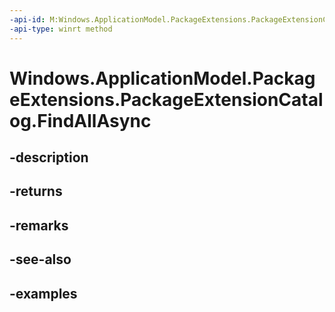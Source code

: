 ```yaml
---
-api-id: M:Windows.ApplicationModel.PackageExtensions.PackageExtensionCatalog.FindAllAsync
-api-type: winrt method
---
```


# Windows.ApplicationModel.PackageExtensions.PackageExtensionCatalog.FindAllAsync

<!--
public Windows.Foundation.IAsyncOperation<System.Collections.Generic.IReadOnlyList<Windows.ApplicationModel.PackageExtensions.PackageExtension>> FindAllAsync ();
-->


## -description

## -returns

## -remarks

## -see-also

## -examples


